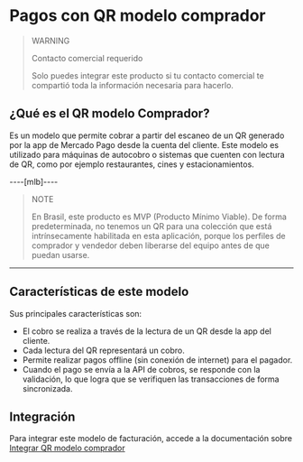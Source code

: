 # Pagos con QR modelo comprador

> WARNING
>
> Contacto comercial requerido
>
> Solo puedes integrar este producto si tu contacto comercial te compartió toda la información necesaria para hacerlo.

## ¿Qué es el QR modelo Comprador?

Es un modelo que permite cobrar a partir del escaneo de un QR generado por la app de Mercado Pago desde la cuenta del cliente. Este modelo es utilizado para máquinas de autocobro o sistemas que cuenten con lectura de QR, como por ejemplo restaurantes, cines y estacionamientos.

----[mlb]----

> NOTE
>
> En Brasil, este producto es MVP (Producto Mínimo Viable). De forma predeterminada, no tenemos un QR para una colección que está intrínsecamente habilitada en esta aplicación, porque los perfiles de comprador y vendedor deben liberarse del equipo antes de que puedan usarse. 

------------

## Características de este modelo

Sus principales características son:

- El cobro se realiza a través de la lectura de un QR desde la app del cliente.
- Cada lectura del QR representará un cobro.
- Permite realizar pagos offline (sin conexión de internet) para el pagador. 
- Cuando el pago se envía a la API de cobros, se responde con la validación, lo que logra que se verifiquen las transacciones de forma sincronizada.

## Integración

Para integrar este modelo de facturación, accede a la documentación sobre [Integrar QR modelo comprador](/developers/es/docs/qr-code/qr-buyer/qr-buyer-part-b)